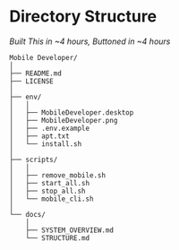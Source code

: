 # Directory Structure

*Built This in ~4 hours, Buttoned in ~4 hours*

```text
Mobile Developer/
│
├── README.md
├── LICENSE
│
├── env/
│   │
│   ├── MobileDeveloper.desktop
│   ├── MobileDeveloper.png
│   ├── .env.example
│   ├── apt.txt
│   └── install.sh
│
├── scripts/
│   │
│   ├── remove_mobile.sh
│   ├── start_all.sh
│   ├── stop_all.sh
│   └── mobile_cli.sh
│
└── docs/
    │
    ├── SYSTEM_OVERVIEW.md
    └── STRUCTURE.md
```
